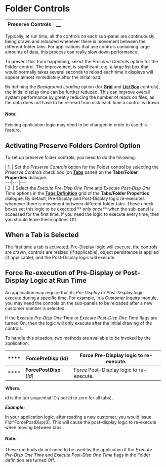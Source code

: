# Folder Controls 

**Preserve Controls** |  **__**  
---|---  
  
Typically, at run time, all the controls on each sub-panel are continuously being drawn and reloaded whenever there is movement between the different folder tabs. For applications that use controls containing large amounts of data, this process can really slow down performance.

To prevent this from happening, select the _Preserve Controls_ option for the Folder control. The improvement is significant; e.g. a large list box that would normally takes several seconds to reload each time it displays will appear almost immediately after the initial load.

By defining the _Background Loading_ option (for **[Grid](../Grid%20Control/Grid%20Properties.md)** and **[List Box](../List%20Box%20Controls/List%20Box%20Type.md)** controls), the initial display time can be further reduced. This can improve overall system performance by greatly reducing the number of reads on files, as the data does not have to be re-read from disk each time a control is drawn.

#### **Note:**  
Existing application logic may need to be changed in order to use this feature.

## Activating Preserve Folders Control Option

To set up preserve folder controls, you need to do the following:

|  1. |  Set the _Preserve Controls_ option for the Folder control by selecting the _Preserve Controls_ check box (on **[Tabs](Folder%20Properties.md)** panel) on the **Tabs/Folder Properties** dialogue.  
---|---|---  
|  2. |  Select the _Execute Pre-Disp One Time_ and _Execute Post-Disp One Time_ options in the **[Tabs Definition](Folder%20Properties.htm#tabsdef)** grid of the **Tabs/Folder Properties** dialogue. By default, Pre-Display and Post-Display logic re-executes whenever there is movement between different folder tabs. These check boxes set this logic to be executed ** _only once_** when the sub-panel is accessed for the first time. If you need the logic to execute every time, then you should leave these options Off.  
  
## When a Tab is Selected

The first time a tab is activated, Pre-Display logic will execute, the controls are drawn, controls are resized (if applicable), object persistence is applied (if applicable), and the Post-Display logic will execute.

## Force Re-execution of Pre-Display or Post-Display Logic at Run Time

An application may require that its  _Pre-Display_ or _Post-Display_ logic execute during a specific time. For example, in a _Customer Inquiry_ module, you may need the controls on the sub-panels to be reloaded after a new customer number is selected.

If the _Execute Pre-Disp One Time_ or _Execute Post-Disp One Time_ flags are turned On, then the logic will only execute after the initial drawing of the controls.

To handle this situation, two methods are available to be invoked by the application:

**** |  **ForcePreDisp** (_Id_) |  Force Pre-Display logic to re-execute.  
---|---|---  
**** |  **ForcePostDisp** (_Id_) |  Force Post-Display logic to re-execute.  
  
**_Where:_**

_Id_ is the tab sequential ID _(_ set _Id_ to zero for all tabs).

**_Example:_**

In your application logic, after reading a new customer, you would issue Fldr'ForcePostDisp(0). This will cause the post-display logic to re-execute when moving between tabs.

#### **Note:**  
These methods do not need to be used by the application if the _Execute Pre-Disp One Time_ and _Execute Post-Disp One Time_ flags in the Folder definition are turned Off.
